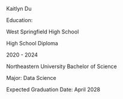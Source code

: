 Kaitlyn Du

Education:

West Springfield High School

High School Diploma

2020 - 2024

Northeastern University
Bachelor of Science

Major: Data Science

Expected Graduation Date: April 2028
